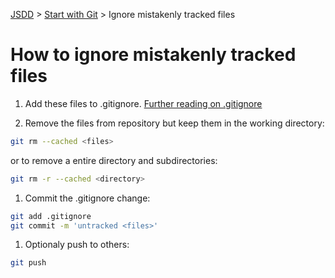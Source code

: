 [JSDD](../README.md) &gt; [Start with Git](git-start.md) &gt; Ignore mistakenly tracked files

# How to ignore mistakenly tracked files

1. Add these files to .gitignore. [Further reading on .gitignore](http://git-scm.com/book/en/Git-Basics-Recording-Changes-to-the-Repository#Ignoring-Files)

1. Remove the files from repository but keep them in the working directory:
  ```bash
  git rm --cached <files>
  ```
  or to remove a entire directory and subdirectories:
  ```bash
  git rm -r --cached <directory>
  ```

1. Commit the .gitignore change:
  ```bash
  git add .gitignore
  git commit -m 'untracked <files>'
  ```

1. Optionaly push to others:
  ```bash
  git push
  ```
